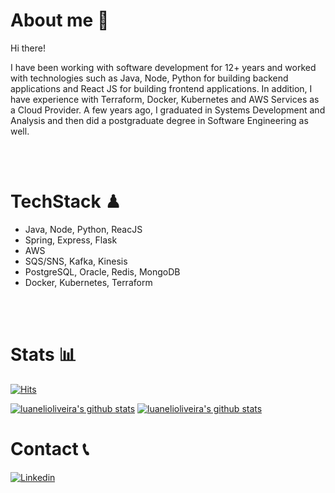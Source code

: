 # About me 👋

Hi there! 

I have been working with software development for 12+ years and worked with technologies such as Java, Node, Python for building backend applications and React JS for building frontend applications. In addition, I have experience with Terraform, Docker, Kubernetes and AWS Services as a Cloud Provider. A few years ago, I graduated in Systems Development and Analysis and then did a postgraduate degree in Software Engineering as well. 

<br>
<br>

# TechStack ♟ 
 
- Java, Node, Python, ReacJS
- Spring, Express, Flask
- AWS
- SQS/SNS, Kafka, Kinesis
- PostgreSQL, Oracle, Redis, MongoDB
- Docker, Kubernetes, Terraform
<br>
<br>

# Stats 📊

[![Hits](https://hits.seeyoufarm.com/api/count/incr/badge.svg?url=https%3A%2F%2Fgithub.com%2Fluanelioliveira%2Fhit-counter&count_bg=%2379C83D&title_bg=%23555555&icon=github.svg&icon_color=%23E7E7E7&title=hits&edge_flat=false)](https://hits.seeyoufarm.com)

[![luanelioliveira's github stats](https://github-readme-stats.vercel.app/api?username=luanelioliveira&show_icons=true&hide_border=true&count_private=true&title_color=004386&icon_color=004386)](https://github.com/luanelioliveira)
[![luanelioliveira's github stats](https://github-readme-stats.vercel.app/api/top-langs/?username=luanelioliveira&show_icons=true&hide_border=true&title_color=004386&icon_color=004386&layout=compact)](https://github.com/luanelioliveira)

# Contact 📞

[![Linkedin](https://img.shields.io/badge/Linkedin-Luan%20Eli%20Oliveira-004386?style=for-the-badge&logo=linkedin)](https://www.linkedin.com/in/luanoliveira/)

<!--
**luanelioliveira/luanelioliveira** is a ✨ _special_ ✨ repository because its `README.md` (this file) appears on your GitHub profile.

Here are some ideas to get you started:

- 🔭 I’m currently working on ...
- 🌱 I’m currently learning ...
- 👯 I’m looking to collaborate on ...
- 🤔 I’m looking for help with ...
- 💬 Ask me about ...
- 📫 How to reach me: [luannn@gmail.com](mailto:luannn@gmail.com)
- 😄 Pronouns: ...
- ⚡ Fun fact: ...
-->
